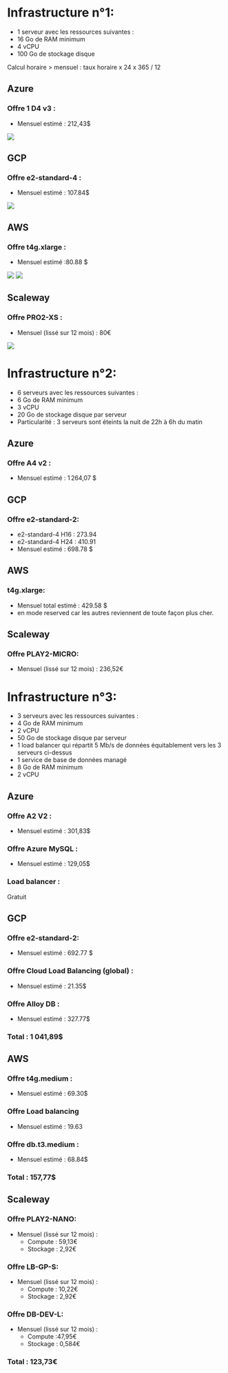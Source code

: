 
# Infrastructure n°1:
- 1 serveur avec les ressources suivantes :
- 16 Go de RAM minimum
- 4 vCPU
- 100 Go de stockage disque

Calcul horaire > mensuel : taux horaire x 24 x 365 / 12 


## Azure
### Offre 1 D4 v3 :

- Mensuel estimé : 212,43$

![](azure.png)

## GCP
### Offre e2-standard-4 :

- Mensuel estimé : 107.84$

![](GCP.png)

## AWS
### Offre t4g.xlarge :

- Mensuel estimé :80.88 $

![](aws-1.png)
![](aws-2.png)

## Scaleway
### Offre PRO2-XS :

- Mensuel (lissé sur 12 mois) : 80€

![](scaleway.png)

# Infrastructure n°2:
- 6 serveurs avec les ressources suivantes :
- 6 Go de RAM minimum
- 3 vCPU
- 20 Go de stockage disque par serveur
- Particularité : 3 serveurs sont éteints la nuit de 22h à 6h du matin

## Azure
### Offre  A4 v2 :

- Mensuel estimé : 1 264,07 $

## GCP
### Offre  e2-standard-2:
- e2-standard-4 H16 : 273.94
- e2-standard-4 H24 : 410.91
- Mensuel estimé : 698.78  $


## AWS
###  t4g.xlarge:

- Mensuel total estimé : 429.58 $
- en mode reserved car les autres reviennent de toute façon plus cher.


## Scaleway
### Offre PLAY2-MICRO:

- Mensuel (lissé sur 12 mois) : 236,52€

# Infrastructure n°3:
- 3 serveurs avec les ressources suivantes :
- 4 Go de RAM minimum
- 2 vCPU
- 50 Go de stockage disque par serveur
- 1 load balancer qui répartit 5 Mb/s de données équitablement vers les 3 serveurs ci-dessus
- 1 service de base de données managé
- 8 Go de RAM minimum
- 2 vCPU


## Azure

### Offre A2 V2 :

- Mensuel estimé : 301,83$

### Offre Azure MySQL :

- Mensuel estimé : 129,05$

### Load balancer :

Gratuit


## GCP
### Offre e2-standard-2:

- Mensuel estimé : 692.77 $

### Offre Cloud Load Balancing (global) :

- Mensuel estimé : 21.35$

### Offre Alloy DB :

- Mensuel estimé : 327.77$


### Total : 1 041,89$


## AWS
### Offre t4g.medium :

- Mensuel estimé :  69.30$

### Offre Load balancing

- Mensuel estimé : 19.63

### Offre db.t3.medium :

- Mensuel estimé :  68.84$

### Total : 157,77$

## Scaleway
### Offre  PLAY2-NANO:

- Mensuel (lissé sur 12 mois) : 
  - Compute : 59,13€
  - Stockage : 2,92€

### Offre LB-GP-S:

- Mensuel (lissé sur 12 mois) : 
  - Compute : 10,22€
  - Stockage : 2,92€

### Offre DB-DEV-L:

- Mensuel (lissé sur 12 mois) : 
  - Compute :47,95€
  - Stockage : 0,584€

### Total : 123,73€
